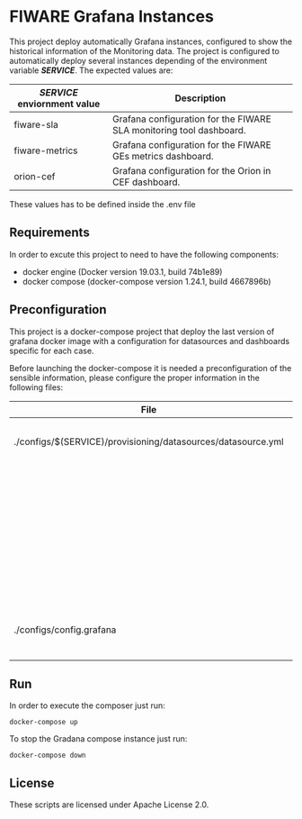 # FIWARE Grafana Instances

This project deploy automatically Grafana instances, configured to show the historical information
of the Monitoring data. The project is configured to automatically deploy several instances
depending of the environment variable **_SERVICE_**. The expected values are:

| **_SERVICE_ enviornment value**  | **Description**                                                        |
|----------------|---------------------------------------------------------------------|
| fiware-sla     | Grafana configuration for the FIWARE SLA monitoring tool dashboard. |
| fiware-metrics | Grafana configuration for the FIWARE GEs metrics dashboard.         |
| orion-cef      | Grafana configuration for the Orion in CEF dashboard.               |

These values has to be defined inside the .env file

## Requirements

In order to excute this project to need to have the following components:

* docker engine (Docker version 19.03.1, build 74b1e89)
* docker compose (docker-compose version 1.24.1, build 4667896b)

## Preconfiguration

This project is a docker-compose project that deploy the last version of grafana docker image
with a configuration for datasources and dashboards specific for each case.

Before launching the docker-compose it is needed a preconfiguration of the sensible information, 
please configure the proper information in the following files:

| **File**                                                     | **Field**                  | **Value**                                                |
|--------------------------------------------------------------|----------------------------|----------------------------------------------------------|
| ./configs/$(SERVICE)/provisioning/datasources/datasource.yml | user                       | User account of the InfluxDB service.                    |
|                                                              | password                   | Password of the corresponding user.                      |
|                                                              | url                        | InfluxDB instance url.                                   |
|                                                              | database                   | Name of the InfluxDB instance with the monitoring data.  |
| ./configs/config.grafana                                     | GF_SECURITY_ADMIN_PASSWORD | Default admin password of the deployed Grafana instance. |

## Run

In order to execute the composer just run:

```console
docker-compose up
```

To stop the Gradana compose instance just run:

```console
docker-compose down
```

## License

These scripts are licensed under Apache License 2.0.


